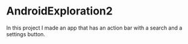 AndroidExploration2
===================
In this project I made an app that has an action bar with a search and a settings button.
